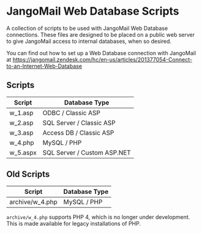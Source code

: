 # JangoMail Web Database Scripts 

A collection of scripts to be used with JangoMail Web Database connections.  These files are designed to be placed on a public web server to give JangoMail access to internal databases, when so desired.

You can find out how to set up a Web Database connection with JangoMail at https://jangomail.zendesk.com/hc/en-us/articles/201377054-Connect-to-an-Internet-Web-Database

## Scripts

| Script | Database Type |
| ------ | ------------- |
| w_1.asp | ODBC / Classic ASP |
| w_2.asp | SQL Server / Classic ASP |
| w_3.asp | Access DB / Classic ASP |
| w_4.php | MySQL / PHP |
| w_5.aspx | SQL Server / Custom ASP.NET |

## Old Scripts

| Script | Database Type |
| ------ | ------------- |
| archive/w_4.php | MySQL / PHP |

`archive/w_4.php` supports PHP 4, which is no longer under development.  This is made available for legacy installations of PHP.